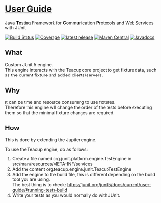 # [User Guide](https://henryssondaniel.github.io/teacup.github.io/)
Java **Te**sting Fr**a**mework for **C**omm**u**nication **P**rotocols and Web Services with JUnit

[![Build Status](https://travis-ci.com/HenryssonDaniel/teacup-java-engine-junit.svg?branch=master)](https://travis-ci.com/HenryssonDaniel/teacup-java-engine-junit)
[![Coverage](https://sonarcloud.io/api/project_badges/measure?project=HenryssonDaniel_teacup-java-engine-junit&metric=coverage)](https://sonarcloud.io/dashboard?id=HenryssonDaniel_teacup-java-engine-junit)
[![latest release](https://img.shields.io/badge/release%20notes-1.1.0-yellow.svg)](https://github.com/HenryssonDaniel/teacup-java-engine-junit/blob/master/doc/release-notes/official.md)
[![Maven Central](https://img.shields.io/maven-central/v/io.github.henryssondaniel.teacup.engine/junit.svg)](http://search.maven.org/#search%7Cgav%7C1%7Cg%3A%22io.github.henryssondaniel.teacup.engine%22%20AND%20a%3A%22junit%22)
[![Javadocs](https://www.javadoc.io/badge/io.github.henryssondaniel.teacup.engine/junit.svg)](https://www.javadoc.io/doc/io.github.henryssondaniel.teacup.engine/junit)
## What ##
Custom JUnit 5 engine.  
This engine interacts with the Teacup core project to get fixture data, such as the current fixture and added clients/servers.
## Why ##
It can be time and resource consuming to use fixtures.  
Therefore this engine will change the order of the tests before executing them so that the minimal fixture changes are required.
## How ##
This is done by extending the Jupiter engine.  

To use the Teacup engine, do as follows:
1. Create a file named org.junit.platform.engine.TestEngine in src/main/resources/META-INF/services
1. Add the content org.teacup.engine.junit.TeacupTestEngine
1. Add the engine to the build file, this is different depending on the build tool you are using.  
The best thing is to check: https://junit.org/junit5/docs/current/user-guide/#running-tests-build
1. Write your tests as you would normally do with JUnit.